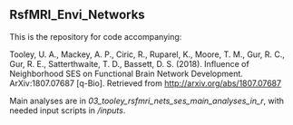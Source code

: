 ## RsfMRI_Envi_Networks

This is the repository for code accompanying:

Tooley, U. A., Mackey, A. P., Ciric, R., Ruparel, K., Moore, T. M., Gur, R. C., Gur, R. E., Satterthwaite, T. D., Bassett, D. S. (2018). Influence of Neighborhood SES on Functional Brain Network Development. ArXiv:1807.07687 [q-Bio]. Retrieved from http://arxiv.org/abs/1807.07687

Main analyses are in _03_tooley_rsfmri_nets_ses_main_analyses_in_r_, with needed input scripts in _/inputs_. 
